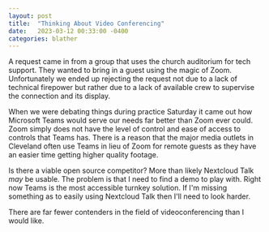 ```yaml
---
layout: post
title:  "Thinking About Video Conferencing"
date:   2023-03-12 00:33:00 -0400
categories: blather
---
```

A request came in from a group that uses the church auditorium for tech support.  They wanted to bring in a guest using the magic of Zoom.  Unfortunately we ended up rejecting the request not due to a lack of technical firepower but rather due to a lack of available crew to supervise the connection and its display.

When we were debating things during practice Saturday it came out how Microsoft Teams would serve our needs far better than Zoom ever could.  Zoom simply does not have the level of control and ease of access to controls that Teams has.  There is a reason that the major media outlets in Cleveland often use Teams in lieu of Zoom for remote guests as they have an easier time getting higher quality footage.

Is there a viable open source competitor?  More than likely Nextcloud Talk *may* be usable.  The problem is that I need to find a demo to play with.  Right now Teams is the most accessible turnkey solution.  If I'm missing something as to easily using Nextcloud Talk then I'll need to look harder.

There are far fewer contenders in the field of videoconferencing than I would like.
